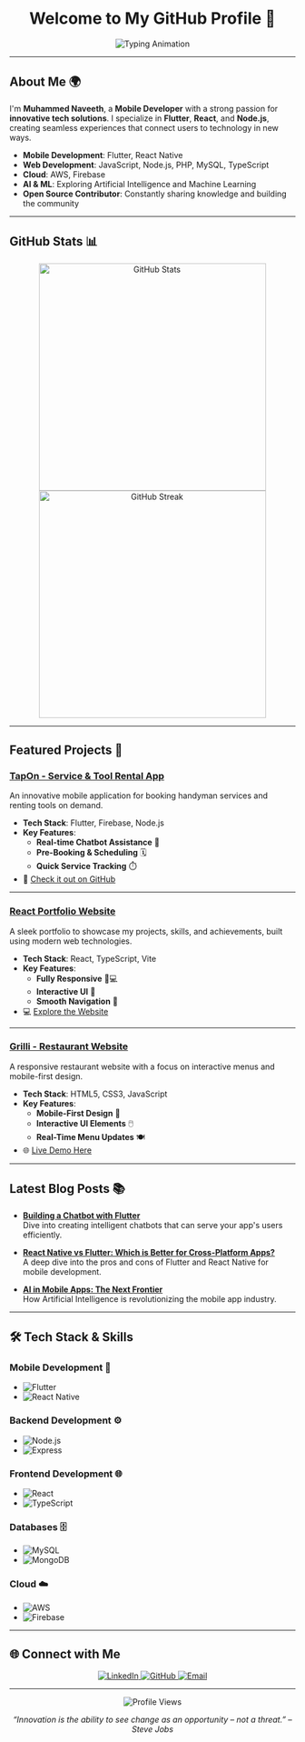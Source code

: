 <!-- Animated Header with Typing Effect and Background -->

<div align="center">
  <h1 align="center">Welcome to My GitHub Profile 👋</h1>
  <p align="center">
    <img src="https://readme-typing-svg.demolab.com?font=Fira+Code&weight=600&size=35&duration=4000&pause=1000&color=0A66C2&background=000000&center=true&vCenter=true&width=1000&lines=🚀+I+am+Muhammed+Naveeth;💻+Mobile+Developer;💡+Building+the+Future+of+Tech;🔥+Passionate+about+Innovation" alt="Typing Animation" />
  </p>
</div>

---

<!-- Professional Description -->

## About Me 🌍

I'm **Muhammed Naveeth**, a **Mobile Developer** with a strong passion for **innovative tech solutions**. I specialize in **Flutter**, **React**, and **Node.js**, creating seamless experiences that connect users to technology in new ways.

- **Mobile Development**: Flutter, React Native
- **Web Development**: JavaScript, Node.js, PHP, MySQL, TypeScript
- **Cloud**: AWS, Firebase
- **AI & ML**: Exploring Artificial Intelligence and Machine Learning
- **Open Source Contributor**: Constantly sharing knowledge and building the community

---

<!-- Animated GitHub Stats with Dark Mode Theme -->

## GitHub Stats 📊

<div align="center">
  <img src="https://github-readme-stats.vercel.app/api?username=JMNaveeth&show_icons=true&hide_border=true&theme=dark&count_private=true" alt="GitHub Stats" width="400" />
  <img src="https://github-readme-streak-stats.herokuapp.com/?user=JMNaveeth&theme=dark&hide_border=true" alt="GitHub Streak" width="400" />
</div>

---

<!-- Showcase of Featured Projects with Hover Effects -->

## Featured Projects 🚀

### **[TapOn - Service & Tool Rental App](https://github.com/JMNaveeth/tapon)**

An innovative mobile application for booking handyman services and renting tools on demand.

- **Tech Stack**: Flutter, Firebase, Node.js
- **Key Features**:
  - **Real-time Chatbot Assistance** 🤖
  - **Pre-Booking & Scheduling** 🗓️
  - **Quick Service Tracking** ⏱️
- 📱 [Check it out on GitHub](https://github.com/JMNaveeth/tapon)

---

### **[React Portfolio Website](https://github.com/JMNaveeth/portfolio)**

A sleek portfolio to showcase my projects, skills, and achievements, built using modern web technologies.

- **Tech Stack**: React, TypeScript, Vite
- **Key Features**:
  - **Fully Responsive** 📱💻
  - **Interactive UI** 🎨
  - **Smooth Navigation** 🚀
- 💻 [Explore the Website](https://github.com/JMNaveeth/portfolio)

---

### **[Grilli - Restaurant Website](https://github.com/JMNaveeth/grilli)**

A responsive restaurant website with a focus on interactive menus and mobile-first design.

- **Tech Stack**: HTML5, CSS3, JavaScript
- **Key Features**:
  - **Mobile-First Design** 📱
  - **Interactive UI Elements** 🖱️
  - **Real-Time Menu Updates** 🍽️
- 🌐 [Live Demo Here](https://codewithsadee.github.io/grilli/)

---

<!-- Latest Blog Posts (Dynamic & Interactive) -->

## Latest Blog Posts 📚

- **[Building a Chatbot with Flutter](https://medium.com/@JMNaveeth/chatbot-flutter-guide)**  
  Dive into creating intelligent chatbots that can serve your app's users efficiently.
  
- **[React Native vs Flutter: Which is Better for Cross-Platform Apps?](https://medium.com/@JMNaveeth/flutter-vs-react-native)**  
  A deep dive into the pros and cons of Flutter and React Native for mobile development.

- **[AI in Mobile Apps: The Next Frontier](https://medium.com/@JMNaveeth/ai-in-mobile-apps)**  
  How Artificial Intelligence is revolutionizing the mobile app industry.

---

<!-- Display Skills & Technologies with Icons -->

## 🛠️ Tech Stack & Skills

### **Mobile Development** 📱
  - ![Flutter](https://img.shields.io/badge/-Flutter-02569B?style=for-the-badge&logo=flutter&logoColor=white)
  - ![React Native](https://img.shields.io/badge/-React_Native-61DAFB?style=for-the-badge&logo=react&logoColor=black)

### **Backend Development** ⚙️
  - ![Node.js](https://img.shields.io/badge/-Node.js-339933?style=for-the-badge&logo=node.js&logoColor=white)
  - ![Express](https://img.shields.io/badge/-Express-000000?style=for-the-badge&logo=express&logoColor=white)

### **Frontend Development** 🌐
  - ![React](https://img.shields.io/badge/-React-61DAFB?style=for-the-badge&logo=react&logoColor=black)
  - ![TypeScript](https://img.shields.io/badge/-TypeScript-3178C6?style=for-the-badge&logo=typescript&logoColor=white)

### **Databases** 🗄️
  - ![MySQL](https://img.shields.io/badge/-MySQL-4479A1?style=for-the-badge&logo=mysql&logoColor=white)
  - ![MongoDB](https://img.shields.io/badge/-MongoDB-4DB33D?style=for-the-badge&logo=mongodb&logoColor=white)

### **Cloud** ☁️
  - ![AWS](https://img.shields.io/badge/-AWS-FF9900?style=for-the-badge&logo=amazon-aws&logoColor=white)
  - ![Firebase](https://img.shields.io/badge/-Firebase-FFCA28?style=for-the-badge&logo=firebase&logoColor=black)

---

<!-- Social Media and Contact Links -->

## 🌐 Connect with Me

<div align="center">
  <a href="https://www.linkedin.com/in/muhammed-naveeth/" target="_blank">
    <img src="https://img.shields.io/badge/-LinkedIn-0A66C2?style=for-the-badge&logo=linkedin&logoColor=white" alt="LinkedIn">
  </a>
  <a href="https://github.com/JMNaveeth" target="_blank">
    <img src="https://img.shields.io/badge/-GitHub-181717?style=for-the-badge&logo=github&logoColor=white" alt="GitHub">
  </a>
  <a href="mailto:muhammed.naveeth@example.com">
    <img src="https://img.shields.io/badge/-Email-D14836?style=for-the-badge&logo=gmail&logoColor=white" alt="Email">
  </a>
</div>

---

<!-- Footer with Dynamic Visitor Counter and Quote -->

<div align="center">
  <img src="https://komarev.com/ghpvc/?username=JMNaveeth&color=blue" alt="Profile Views">
</div>

<p align="center">
  <em>“Innovation is the ability to see change as an opportunity – not a threat.” – Steve Jobs</em>
</p>

